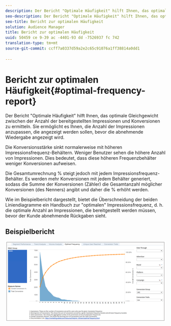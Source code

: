 ```yaml
---
description: Der Bericht "Optimale Häufigkeit" hilft Ihnen, das optimale Gleichgewicht zwischen der Anzahl der bereitgestellten Impressionen und Konversionen zu ermitteln. Sie ermöglicht es Ihnen, die Anzahl der Impressionen anzupassen, die angezeigt werden sollen, bevor die abnehmende Wiedergabe angezeigt wird.
seo-description: Der Bericht "Optimale Häufigkeit" hilft Ihnen, das optimale Gleichgewicht zwischen der Anzahl der bereitgestellten Impressionen und Konversionen zu ermitteln. Sie ermöglicht es Ihnen, die Anzahl der Impressionen anzupassen, die angezeigt werden sollen, bevor die abnehmende Wiedergabe angezeigt wird.
seo-title: Bericht zur optimalen Häufigkeit
solution: Audience Manager
title: Bericht zur optimalen Häufigkeit
uuid: 50459 ce 9-39 ac -4401-93 dd -7526937 fc 742
translation-type: tm+mt
source-git-commit: ccff7a0337d59a2e2c65c91076a1ff38814a0dd1

---
```



# Bericht zur optimalen Häufigkeit{#optimal-frequency-report}

Der Bericht &quot;Optimale Häufigkeit&quot; hilft Ihnen, das optimale Gleichgewicht zwischen der Anzahl der bereitgestellten Impressionen und Konversionen zu ermitteln. Sie ermöglicht es Ihnen, die Anzahl der Impressionen anzupassen, die angezeigt werden sollen, bevor die abnehmende Wiedergabe angezeigt wird.

Die Konversionsstärke sinkt normalerweise mit höheren Impressionsfrequenz-Behältern. Weniger Benutzer sehen die höhere Anzahl von Impressionen. Dies bedeutet, dass diese höheren Frequenzbehälter weniger Konversionen aufweisen.

Die Gesamtumrechnung % steigt jedoch mit jedem Impressionsfrequenz-Behälter. Es werden mehr Konversionen mit jedem Behälter generiert, sodass die Summe der Konversionen (Zähler) die Gesamtanzahl möglicher Konversionen (des Nenners) angibt und daher die % erhöht werden.

Wie im Beispielbericht dargestellt, bietet die Überschneidung der beiden Liniendiagramme ein Handbuch zur &quot;optimalen&quot; Impressionsfrequenz, d. h. die optimale Anzahl an Impressionen, die bereitgestellt werden müssen, bevor der Kunde abnehmende Rückgaben sieht.

## Beispielbericht

![](assets/optimal-frequency.png)

